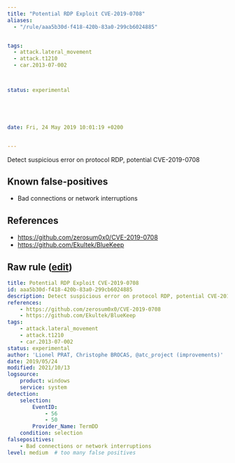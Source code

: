 ```yaml
---
title: "Potential RDP Exploit CVE-2019-0708"
aliases:
  - "/rule/aaa5b30d-f418-420b-83a0-299cb6024885"


tags:
  - attack.lateral_movement
  - attack.t1210
  - car.2013-07-002



status: experimental





date: Fri, 24 May 2019 10:01:19 +0200


---
```


Detect suspicious error on protocol RDP, potential CVE-2019-0708

<!--more-->


## Known false-positives

* Bad connections or network interruptions



## References

* https://github.com/zerosum0x0/CVE-2019-0708
* https://github.com/Ekultek/BlueKeep


## Raw rule ([edit](https://github.com/SigmaHQ/sigma/edit/master/rules/windows/builtin/system/win_rdp_potential_cve_2019_0708.yml))
```yaml
title: Potential RDP Exploit CVE-2019-0708
id: aaa5b30d-f418-420b-83a0-299cb6024885
description: Detect suspicious error on protocol RDP, potential CVE-2019-0708
references:
    - https://github.com/zerosum0x0/CVE-2019-0708
    - https://github.com/Ekultek/BlueKeep
tags:
    - attack.lateral_movement
    - attack.t1210
    - car.2013-07-002
status: experimental
author: 'Lionel PRAT, Christophe BROCAS, @atc_project (improvements)'
date: 2019/05/24
modified: 2021/10/13
logsource:
    product: windows
    service: system
detection:
    selection:
        EventID:
            - 56
            - 50
        Provider_Name: TermDD
    condition: selection
falsepositives:
    - Bad connections or network interruptions
level: medium  # too many false positives

```
